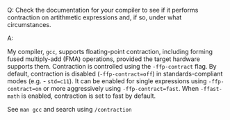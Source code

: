 Q: Check the documentation for your compiler to see if it performs contraction
on artithmetic expressions and, if so, under what circumstances.

A:

My compiler, `gcc`, supports floating-point contraction, including forming fused
multiply-add (FMA) operations, provided the target hardware supports them.
Contraction is controlled using the `-ffp-contract` flag. By default,
contraction is disabled (`-ffp-contract=off`) in standards-compliant modes
(e.g. - `std=c11`). It can be enabled for single expressions using
`-ffp-contract=on` or more aggressively using `-ffp-contract=fast`. When
`-ffast-math` is enabled, contraction is set to fast by default.

See `man gcc` and search using `/contraction`
